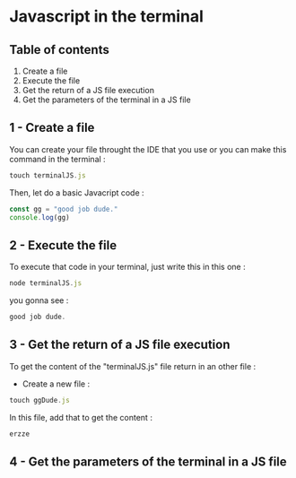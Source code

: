 # Javascript in the terminal

## Table of contents

1. Create a file
2. Execute the file
3. Get the return of a JS file execution
4. Get the parameters of the terminal in a JS file

## 1 - Create a file

You can create your file throught the IDE that you use or you can make this command in the terminal :

```js
touch terminalJS.js
```

Then, let do a basic Javacript code :

```js
const gg = "good job dude."
console.log(gg)
```

## 2 - Execute the file

To execute that code in your terminal, just write this in this one :

```js
node terminalJS.js
```

you gonna see :

```js
good job dude.
```

## 3 - Get the return of a JS file execution

To get the content of the "terminalJS.js" file return in an other file :

- Create a new file :

```js
touch ggDude.js
```

In this file, add that to get the content :

```js
erzze
```

## 4 - Get the parameters of the terminal in a JS file
